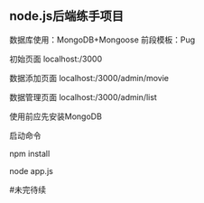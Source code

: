 ## node.js后端练手项目
数据库使用：MongoDB+Mongoose
前段模板：Pug

初始页面 localhost:/3000

数据添加页面 localhost:/3000/admin/movie

数据管理页面 localhost:/3000/admin/list

使用前应先安装MongoDB

启动命令

npm install

node app.js

#未完待续
